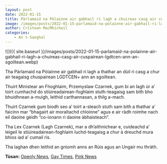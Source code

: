 ```yaml
---
layout: post
date: 2022-01-15
title: Pàrlamaid na Pòlainne air gabhail ri lagh a chuireas casg air cuspairean LGDTCEN+ ann an sgoiltean
image: /images/posts/2022-01-15-parlamaid-na-polainne-air-gabhail-ri-lagh-a-chuireas-casg-air-cuspairean-lgdtcen-ann-an-sgoiltean.webp
author: Crìstean MacMhìcheil
categories:
	- An t-Saoghal
---
```


![]({{ site.baseurl }}/images/posts/2022-01-15-parlamaid-na-polainne-air-gabhail-ri-lagh-a-chuireas-casg-air-cuspairean-lgdtcen-ann-an-sgoiltean.webp)

Tha Pàrlamaid na Pòlainne air gabhail ri lagh a thathar an dùil ri casg a chur air teagaisg chuspairean LGDTCEN+ ann an sgoiltean.

Thuirt Ministear an Fhoghlaim, Przemyslaw Czarnek, gum bi an lagh ùr a’ toirt cumhachd do stiùireadairean-foghlaim stuth-teagaisg sam bith bho bhuidhnean a-muigh, leithid carthannasan, a thilg a-mach.

Thuirt Czarnek gum biodh seo a’ toirt a-steach stuth sam bith a thathar a’ faicinn mar “bhagairt air moraltachd chloinne” agus e air ràdh roimhe nach eil daoine gèidh “co-ionann ri daoine àbhaisteach”.

Tha Lex Czarnek (Lagh Czarnek), mar a dh’aithnichear e, cuideachd a’ leigeil le stiùireadairean-foghlaim luchd-teagaisg a chur à dreuchd mura bhios iad a’ cumail ris.

Tha laghan dhen leithid an gnìomh anns an Rùis agus an Ungair mu thràth.

**Tùsan:** [Openly News](https://www.openlynews.com/i/?id=61997368-fabf-41bd-a55d-b642c3cd4a42), [Gay Times](https://www.gaytimes.co.uk/life/polish-govt-introduces-de-facto-ban-on-lgbtq-teaching-in-schools/), [Pink News](https://www.pinknews.co.uk/2022/01/12/poland-lgbt-lex-czarnek-education/)
